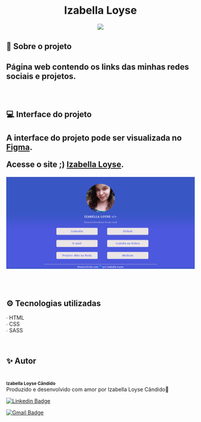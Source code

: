 <h1 align="center"> Izabella Loyse </h1>

 <p align="center">
 <img src="https://img.shields.io/static/v1?label=< />&message=IzabellaLoyse&color=4859f0&style=for-the-badge&logo=">
</p>

<h2> 📌 Sobre o projeto <h2>

<p> 
Página web contendo os links das minhas redes sociais e projetos.
</p>
<br>

<h2> 💻 Interface do projeto <h2>

<p> A interface do projeto pode ser visualizada no <a href="https://www.figma.com/file/eIBBWHAsI2QF6koATEqmsN/Testando-o-FIGMA?node-id=1202%3A2">Figma</a>. </p>
 
<p> 
Acesse o site ;) <a href="https://izabellaloyse.tech/">Izabella Loyse</a>.
</p>

<p> <img src="./assets/pagina.png" alt ="Captura de tela da página" width="600"> 
</p>
<br>

<h2> ⚙️ Tecnologias utilizadas </h2>
 <p> 
 ∙ HTML<br>
 ∙ CSS<br>
 ∙ SASS<br>
 </p>

<br>

<h2>✨ Autor</h2>
<p>
<img style="border-radius: 50%;" src="https://avatars0.githubusercontent.com/u/68293229?s=400&u=53bb8758c240bbb4bf029af8299d4c047e7a4288&v=4" width="100px;" alt=""/>
 <br />
 <sub><b>Izabella Loyse Cândido</b></sub> <br>
 Produzido e desenvolvido com amor por Izabella Loyse Cândido💙
</p>

[![Linkedin Badge](https://img.shields.io/badge/-IzabellaLoyseCandido-blue?style=flat-square&logo=Linkedin&logoColor=white&link=https://www.linkedin.com/in/izabella-loyse-candido//)](https://www.linkedin.com/in/izabella-loyse-candido/)

[![Gmail Badge](https://img.shields.io/badge/-izabellaloyse13@gmail.com-c14438?style=flat-square&logo=Gmail&logoColor=white&link=mailto:izabellaloyse13@gmail.com)](mailto:izabellaloysedev@gmail.com)

